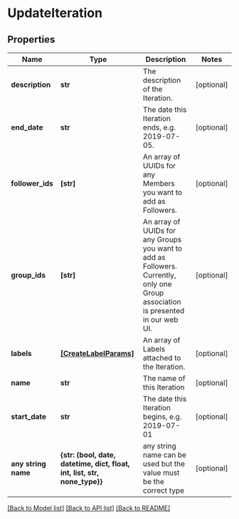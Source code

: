 # UpdateIteration

## Properties
Name | Type | Description | Notes
------------ | ------------- | ------------- | -------------
**description** | **str** | The description of the Iteration. | [optional] 
**end_date** | **str** | The date this Iteration ends, e.g. 2019-07-05. | [optional] 
**follower_ids** | **[str]** | An array of UUIDs for any Members you want to add as Followers. | [optional] 
**group_ids** | **[str]** | An array of UUIDs for any Groups you want to add as Followers. Currently, only one Group association is presented in our web UI. | [optional] 
**labels** | [**[CreateLabelParams]**](CreateLabelParams.md) | An array of Labels attached to the Iteration. | [optional] 
**name** | **str** | The name of this Iteration | [optional] 
**start_date** | **str** | The date this Iteration begins, e.g. 2019-07-01 | [optional] 
**any string name** | **{str: (bool, date, datetime, dict, float, int, list, str, none_type)}** | any string name can be used but the value must be the correct type | [optional]

[[Back to Model list]](../README.md#documentation-for-models) [[Back to API list]](../README.md#documentation-for-api-endpoints) [[Back to README]](../README.md)


